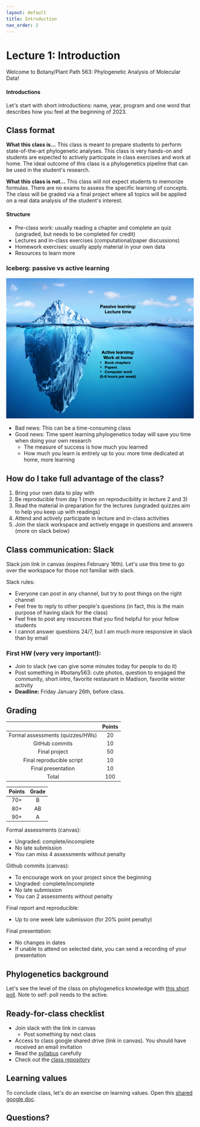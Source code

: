 ```yaml
---
layout: default
title: Introduction
nav_order: 2
---
```



# Lecture 1: Introduction

Welcome to Botany/Plant Path 563: Phylogenetic Analysis of Molecular Data!

#### Introductions
Let's start with short introductions: name, year, program and one word that describes how you feel at the beginning of 2023.


## Class format

**What this class is...**
This class is meant to prepare students to perform state-of-the-art phylogenetic analyses. This class is very hands-on and students are expected to actively participate in class exercises and work at home. The ideal outcome of this class is a phylogenetics pipeline that can be used in the student's research.

**What this class is not...**
This class will not expect students to memorize formulas. There are no exams to assess the specific learning of concepts. The class will be graded via a final project where all topics will be applied on a real data analysis of the student's interest.


#### Structure
- Pre-class work: usually reading a chapter and complete an quiz (ungraded, but needs to be completed for credit)
- Lectures and in-class exercises (computational/paper discussions)
- Homework exercises: usually apply material in your own data
- Resources to learn more


### Iceberg: passive vs active learning

<div style="text-align:center"><img src="../assets/pics/iceberg.png" width="700"/></div>


- Bad news: This can be a time-consuming class
- Good news: Time spent learning phylogenetics today will save you time when doing your own research
  - The measure of success is how much you learned
  - How much you learn is entirely up to you: more time dedicated at home, more learning


## How do I take full advantage of the class?

1. Bring your own data to play with
2. Be reproducible from day 1 (more on reproducibility in lecture 2 and 3)
3. Read the material in preparation for the lectures (ungraded quizzes aim to help you keep up with readings)
4. Attend and actively participate in lecture and in-class activities
5. Join the slack workspace and actively engage in questions and answers (more on slack below)


## Class communication: Slack

Slack join link in canvas (expires February 16th). Let's use this time to go over the workspace for those not familiar with slack.

Slack rules:

- Everyone can post in any channel, but try to post things on the right channel
- Feel free to reply to other people's questions (in fact, this is the main purpose of having slack for the class)
- Feel free to post any resources that you find helpful for your fellow students
- I cannot answer questions 24/7, but I am much more responsive in slack than by email

### First HW (very very important!):
- Join to slack (we can give some minutes today for people to do it)
- Post something in #botany563: cute photos, question to engaged the community, short intro, favorite restaurant in Madison, favorite winter activity
- **Deadline:** Friday January 26th, before class.


## Grading

|  | Points |
| :--: | :--: |
| Formal assessments (quizzes/HWs) | 20 |
| GitHub commits | 10 |
| Final project | 50 |
| Final reproducible script | 10 |
| Final presentation | 10 |
| Total | 100 |

| Points | Grade |
| :--: | :--: |
| 70+ | B |
| 80+ | AB |
| 90+ | A |

Formal assessments (canvas):
- Ungraded: complete/incomplete
- No late submission
- You can miss 4 assessments without penalty

Github commits (canvas):
- To encourage work on your project since the beginning
- Ungraded: complete/incomplete
- No late submission
- You can 2 assessments without penalty

Final report and reproducible:
- Up to one week late submission (for 20% point penalty)

Final presentation:
- No changes in dates
- If unable to attend on selected date, you can send a recording of your presentation


## Phylogenetics background

Let's see the level of the class on phylogenetics knowledge with [this short poll](https://pollev.com/claudiasolis197). Note to self: poll needs to the active.


## Ready-for-class checklist

- Join slack with the link in canvas
  - Post something by next class
- Access to class google shared drive (link in canvas). You should have received an email invitation
- Read the [syllabus](https://github.com/crsl4/phylogenetics-class/blob/master/syllabus.md) carefully
- Check out the [class repository](https://github.com/crsl4/phylogenetics-class)



## Learning values

To conclude class, let's do an exercise on learning values. Open this [shared google doc](https://docs.google.com/presentation/d/1qSx12EXpJAleLc30UCJPIN6c4i0h1iWVnITIrdjSNCM/edit?usp=sharing).


## Questions?
